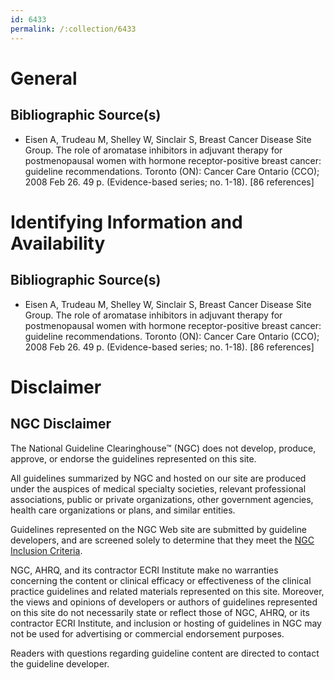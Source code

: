 ```yaml
---
id: 6433
permalink: /:collection/6433
---
```


# General

## Bibliographic Source(s)

- Eisen A, Trudeau M, Shelley W, Sinclair S, Breast Cancer Disease Site Group. The role of aromatase inhibitors in adjuvant therapy for postmenopausal women with hormone receptor-positive breast cancer: guideline recommendations. Toronto (ON): Cancer Care Ontario (CCO); 2008 Feb 26. 49 p. (Evidence-based series; no. 1-18). [86 references]

# Identifying Information and Availability

## Bibliographic Source(s)

- Eisen A, Trudeau M, Shelley W, Sinclair S, Breast Cancer Disease Site Group. The role of aromatase inhibitors in adjuvant therapy for postmenopausal women with hormone receptor-positive breast cancer: guideline recommendations. Toronto (ON): Cancer Care Ontario (CCO); 2008 Feb 26. 49 p. (Evidence-based series; no. 1-18). [86 references]

# Disclaimer

## NGC Disclaimer

The National Guideline Clearinghouse™ (NGC) does not develop, produce, approve, or endorse the guidelines represented on this site.

All guidelines summarized by NGC and hosted on our site are produced under the auspices of medical specialty societies, relevant professional associations, public or private organizations, other government agencies, health care organizations or plans, and similar entities.

Guidelines represented on the NGC Web site are submitted by guideline developers, and are screened solely to determine that they meet the [NGC Inclusion Criteria](/help-and-about/summaries/inclusion-criteria).

NGC, AHRQ, and its contractor ECRI Institute make no warranties concerning the content or clinical efficacy or effectiveness of the clinical practice guidelines and related materials represented on this site. Moreover, the views and opinions of developers or authors of guidelines represented on this site do not necessarily state or reflect those of NGC, AHRQ, or its contractor ECRI Institute, and inclusion or hosting of guidelines in NGC may not be used for advertising or commercial endorsement purposes.

Readers with questions regarding guideline content are directed to contact the guideline developer.

